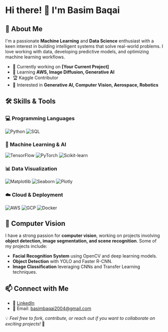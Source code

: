 # Hi there! 👋 I'm Basim Baqai

## 🚀 About Me
I'm a passionate **Machine Learning** and **Data Science** enthusiast with a keen interest in building intelligent systems that solve real-world problems. I love working with data, developing predictive models, and optimizing machine learning workflows.

- 🔭 Currently working on **[Your Current Project]**
- 🌱 Learning **AWS, Image Diffusion, Generative AI**
- 🏆 Kaggle Contributor
- 🎯 Interested in **Generative AI, Computer Vision, Aerospace, Robotics**

## 🛠️ Skills & Tools

### 💻 Programming Languages

![Python](https://img.shields.io/badge/Python-3776AB?style=for-the-badge&logo=python&logoColor=white)
![SQL](https://img.shields.io/badge/SQL-4479A1?style=for-the-badge&logo=sqlite&logoColor=white)


### 🤖 Machine Learning & AI

![TensorFlow](https://img.shields.io/badge/TensorFlow-FF6F00?style=for-the-badge&logo=tensorflow&logoColor=white)
![PyTorch](https://img.shields.io/badge/PyTorch-EE4C2C?style=for-the-badge&logo=pytorch&logoColor=white)
![Scikit-learn](https://img.shields.io/badge/Scikit--learn-F7931E?style=for-the-badge&logo=scikitlearn&logoColor=white)

### 📊 Data Visualization

![Matplotlib](https://img.shields.io/badge/Matplotlib-11557C?style=for-the-badge&logo=python&logoColor=white)
![Seaborn](https://img.shields.io/badge/Seaborn-3776AB?style=for-the-badge&logo=python&logoColor=white)
![Plotly](https://img.shields.io/badge/Plotly-3F4F75?style=for-the-badge&logo=plotly&logoColor=white)

### ☁️ Cloud & Deployment

![AWS](https://img.shields.io/badge/AWS-232F3E?style=for-the-badge&logo=amazonaws&logoColor=white)
![GCP](https://img.shields.io/badge/GCP-4285F4?style=for-the-badge&logo=googlecloud&logoColor=white)
![Docker](https://img.shields.io/badge/Docker-2496ED?style=for-the-badge&logo=docker&logoColor=white)

## 🔬 Computer Vision
I have a strong passion for **computer vision**, working on projects involving **object detection, image segmentation, and scene recognition**. Some of my projects include:

- **Facial Recognition System** using OpenCV and deep learning models.
- **Object Detection** with YOLO and Faster R-CNN.
- **Image Classification** leveraging CNNs and Transfer Learning techniques.

## 📫 Connect with Me

- 💼 [LinkedIn](https://linkedin.com/in/yourusername)
- 📧 Email: basimbaqai2004@gmail.com

💡 *Feel free to fork, contribute, or reach out if you want to collaborate on exciting projects!* 🚀

